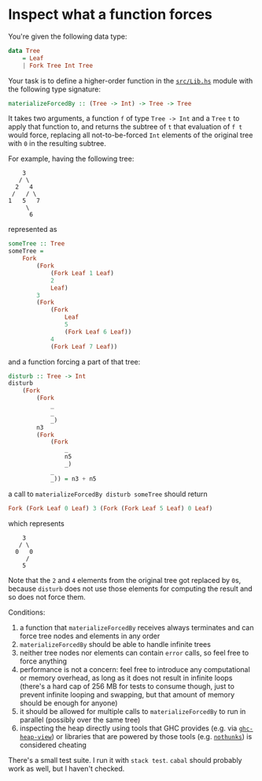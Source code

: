 # Inspect what a function forces

You're given the following data type:

```haskell
data Tree
    = Leaf
    | Fork Tree Int Tree
```

Your task is to define a higher-order function in the [`src/Lib.hs`](src/Lib.hs) module with the following type signature:

```haskell
materializeForcedBy :: (Tree -> Int) -> Tree -> Tree
```

It takes two arguments, a function `f` of type `Tree -> Int` and a `Tree` `t` to apply that function to, and returns the subtree of `t` that evaluation of `f t` would force, replacing all not-to-be-forced `Int` elements of the original tree with `0` in the resulting subtree.

For example, having the following tree:

```
    3
   / \
  2   4
 /   / \
1   5   7
     \
      6
```

represented as


```haskell
someTree :: Tree
someTree =
    Fork
        (Fork
            (Fork Leaf 1 Leaf)
            2
            Leaf)
        3
        (Fork
            (Fork
                Leaf
                5
                (Fork Leaf 6 Leaf))
            4
            (Fork Leaf 7 Leaf))
```

and a function forcing a part of that tree:

```haskell
disturb :: Tree -> Int
disturb
    (Fork
        (Fork
            _
            _
            _)
        n3
        (Fork
            (Fork
                _
                n5
                _)
            _
            _)) = n3 + n5
```

a call to `materializeForcedBy disturb someTree` should return

```haskell
Fork (Fork Leaf 0 Leaf) 3 (Fork (Fork Leaf 5 Leaf) 0 Leaf)
```

which represents

```
    3
   / \
  0   0
     /
    5
```

Note that the `2` and `4` elements from the original tree got replaced by `0`s, because `disturb` does not use those elements for computing the result and so does not force them.

Conditions:

1. a function that `materializeForcedBy` receives always terminates and can force tree nodes and elements in any order
2. `materializeForcedBy` should be able to handle infinite trees
3. neither tree nodes nor elements can contain `error` calls, so feel free to force anything
4. performance is not a concern: feel free to introduce any computational or memory overhead, as long as it does not result in infinite loops (there's a hard cap of 256 MB for tests to consume though, just to prevent infinite looping and swapping, but that amount of memory should be enough for anyone)
5. it should be allowed for multiple calls to `materializeForcedBy` to run in parallel (possibly over the same tree)
6. inspecting the heap directly using tools that GHC provides (e.g. via [`ghc-heap-view`](https://hackage.haskell.org/package/ghc-heap-view)) or libraries that are powered by those tools (e.g. [`nothunks`](https://hackage.haskell.org/package/nothunks)) is considered cheating

There's a small test suite. I run it with `stack test`. `cabal` should probably work as well, but I haven't checked.
